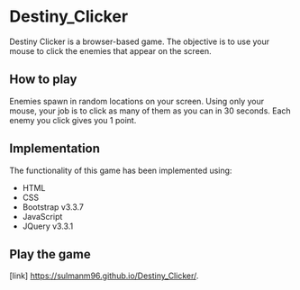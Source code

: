 # Destiny_Clicker

Destiny Clicker is a browser-based game. The objective is to use your mouse to click the enemies that appear on the screen.

## How to play

Enemies spawn in random locations on your screen. Using only your mouse, your job is to click as many of them as you can in 30 seconds. Each enemy you click gives you 1 point.

## Implementation

The functionality of this game has been implemented using:
* HTML
* CSS
* Bootstrap v3.3.7
* JavaScript
* JQuery v3.3.1

## Play the game
[link] https://sulmanm96.github.io/Destiny_Clicker/.
